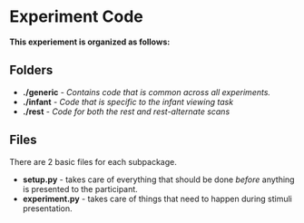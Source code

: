 # Experiment Code

**This experiement is organized as follows:**

## Folders
- **./generic** - *Contains code that is common across all experiments.*
- **./infant** - *Code that is specific to the infant viewing task*
- **./rest** - *Code for both the rest and rest-alternate scans*


## Files
There are 2 basic files for each subpackage.

- **setup.py** - takes care of everything that should be done *before* anything is presented to the participant.
- **experiment.py** - takes care of things that need to happen during stimuli presentation.
